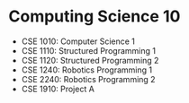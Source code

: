 # Computing Science 10

* CSE 1010: Computer Science 1
* CSE 1110: Structured Programming 1
* CSE 1120: Structured Programming 2
* CSE 1240: Robotics Programming 1
* CSE 2240: Robotics Programming 2
* CSE 1910: Project A
